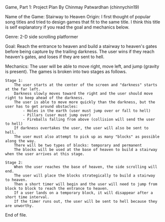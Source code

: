 Game, Part 1: Project Plan
By Chinmay Patwardhan (chinnychin19)


Name of the Game: Stairway to Heaven
Origin: I first thought of popular song titles and tried to design games that fit to the same title.
I think this title is self explanatory if you read the goal and mechanics below.

Genre: 2-D side scrolling platformer

Goal: Reach the entrance to heaven and build a stairway to heaven's gates before being capture by the trailing darkness.
The user wins if they reach heaven's gates, and loses if they are sent to hell.

Mechanics: The user will be able to move right, move left, and jump (gravity is present). The games is broken into two stages as follows.

	Stage 1:
		The user starts at the center of the screen and "darkness" starts at the far left.
		Darkness slowly moves toward the right and the user should move right to keep ahead of the darkness.
		The user is able to move more quickly than the darkness, but the user has to get around obstacles:
			- Holes in the earth (user must jump over or fall to hell)
			- Pillars (user must jump over)
			- Fireballs falling from above (collision will send the user to hell)
		If darkness overtakes the user, the user will also be sent to hell.
		The user must also attempt to pick up as many "blocks" as possible along the way.
		There will be two types of blocks: temporary and permanent
		The blocks will be used at the base of heaven to build a stairway when the user arrives at this stage.
		
	Stage 2:
		When the user reaches the base of heaven, the side scrolling will end.
		The user will place the blocks strategically to build a stairway to heaven.
		Then a short timer will begin and the user will need to jump from block to block to reach the entrance to heaven.
		If a user lands on a temporary block, it will disappear after a short time interval.
		If the timer runs out, the user will be sent to hell because they are unworthy.

End of file.